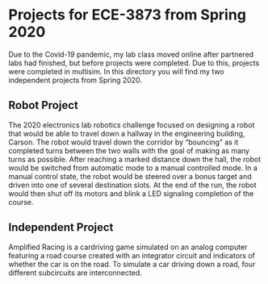 # Projects for ECE-3873 from Spring 2020
Due to the Covid-19 pandemic, my lab class moved online after partnered labs had finished, but before projects were completed. Due to this, projects were completed in multisim. In this directory you will find my two independent projects from Spring 2020.


## Robot Project
The 2020 electronics lab robotics challenge focused on designing a robot that would be able to travel down a hallway in the engineering building, Carson.  The robot would travel down the corridor by “bouncing” as it completed turns between the two walls with the goal of making as many turns as possible. After reaching a marked distance down the hall, the robot would be switched from automatic mode to a manual controlled mode.  In a manual control state, the robot would be steered over a bonus target and driven into one of several destination slots.  At the end of the run, the robot would then shut off its motors and blink a LED signaling completion of the course.

## Independent Project
Amplified Racing is a cardriving game simulated on an analog computer featuring a road course created with an integrator circuit and indicators of whether the car is on the road.  To simulate a car driving down a road, four different subcircuits are interconnected.
